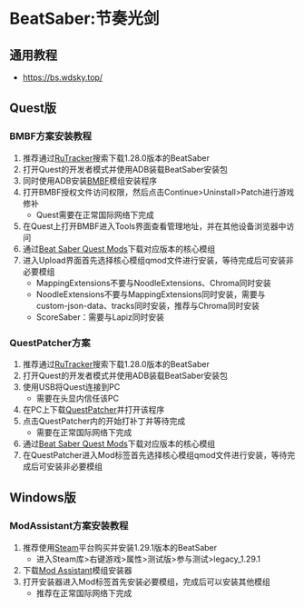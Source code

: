 # BeatSaber:节奏光剑
## 通用教程
- <https://bs.wdsky.top/>

## Quest版
### BMBF方案安装教程
1. 推荐通过[RuTracker](https://rutracker.net/forum/index.php)搜索下载1.28.0版本的BeatSaber
2. 打开Quest的开发者模式并使用ADB装载BeatSaber安装包
3. 同时使用ADB安装[BMBF](https://bmbf.dev/stable)模组安装程序
4. 打开BMBF授权文件访问权限，然后点击Continue>Uninstall>Patch进行游戏修补
    - Quest需要在正常国际网络下完成
5. 在Quest上打开BMBF进入Tools界面查看管理地址，并在其他设备浏览器中访问
6. 通过[Beat Saber Quest Mods](https://mods.bsquest.xyz/)下载对应版本的核心模组
7. 进入Upload界面首先选择核心模组qmod文件进行安装，等待完成后可安装非必要模组
    - MappingExtensions不要与NoodleExtensions、Chroma同时安装
    - NoodleExtensions不要与MappingExtensions同时安装，需要与custom-json-data、tracks同时安装，推荐与Chroma同时安装
    - ScoreSaber：需要与Lapiz同时安装

### QuestPatcher方案
1. 推荐通过[RuTracker](https://rutracker.net/forum/index.php)搜索下载1.28.0版本的BeatSaber
2. 打开Quest的开发者模式并使用ADB装载BeatSaber安装包
3. 使用USB将Quest连接到PC
   - 需要在头显内信任该PC
4. 在PC上下载[QuestPatcher](https://github.com/Lauriethefish/QuestPatcher)并打开该程序
5. 点击QuestPatcher内的开始打补丁并等待完成
    - 需要在正常国际网络下完成
6. 通过[Beat Saber Quest Mods](https://mods.bsquest.xyz/)下载对应版本的核心模组
7. 在QuestPatcher进入Mod标签首先选择核心模组qmod文件进行安装，等待完成后可安装非必要模组

## Windows版
### ModAssistant方案安装教程
1. 推荐使用[Steam](https://store.steampowered.com/)平台购买并安装1.29.1版本的BeatSaber
    - 进入Steam库>右键游戏>属性>测试版>参与测试>legacy_1.29.1
2. 下载[Mod Assistant](https://github.com/beatmods-top/ModAssistant)模组安装器
3. 打开安装器进入Mod标签首先安装必要模组，完成后可以安装其他模组
    - 推荐在正常国际网络下完成